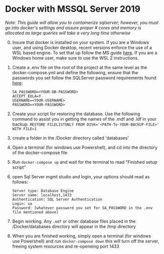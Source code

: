 # Docker with MSSQL Server 2019

*Note: This guide will allow you to containerize sqlserver; however, you must go into docker's settings and assure proper # cores and memory is allocated as large queries will take a very long time otherwise*

0. Insure that docker is installed on your system. If you are a Windows user, and using Docker desktop, recent versions enforce the use of a WSL based engine. To set that up follow the MS guide [here](https://docs.docker.com/docker-for-windows/wsl/). If you are a Windows home user, make sure to use the WSL 2 instructions.  

1. Create a .env file on the root of the project at the same level as the docker-compose.yml and define the following, ensure that the passwords you set follow the SQLServer password requirements found [here](https://docs.microsoft.com/en-us/sql/relational-databases/security/password-policy?view=sql-server-ver15):
    ```
    SA_PASSWORD=<YOUR-DB-PASSWORD>
    ACCEPT_EULA=Y
    USERNAME=<YOUR-USERNAME>
    PASSWORD=<YOUR-PASSWORD>
    ```
2. Create your script for restoring the database. Use the following command to assist you in getting the names of the .mdf and .ldf in your backup.
    ```RESTORE FILELISTONLY FROM DISK='<PATH-To-YOUR-BACKUP-FILE>' WITH FILE=1```

3. create a folder in the /Docker directory called 'databases'	

4. Open a terminal (for windows use Powershell), and cd into the directory of the docker-compose file

5. Run `docker-compose up` and wait for the terminal to read "Finished setup script"

6. open Sql Server mgmt studio and login, your options should read as follows:
	```
	Server type: Database Engine
	Server name: localhost,1433
	Authentication: SQL Server Authentication
	Login: sa
	Password: [whatever password you set for SA_PASSWORD in the .env file mentioned above]
	```
7. Begin working. Any `.mdf` or other database files placed in the /Docker/databases directory will appear in the /tmp directory

8. When you are finished working, simply open a terminal (for windows use Powershell) and run `docker-compose down` this will turn off the server, freeing system resources and re-openeing port 1433  
